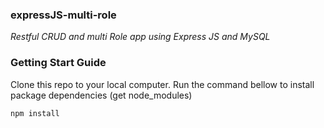 ### expressJS-multi-role
*Restful CRUD and multi Role app using Express JS and MySQL*

### Getting Start Guide
Clone this repo to your local computer.
Run the command bellow to install package dependencies (get node_modules)
```sh
npm install
```

